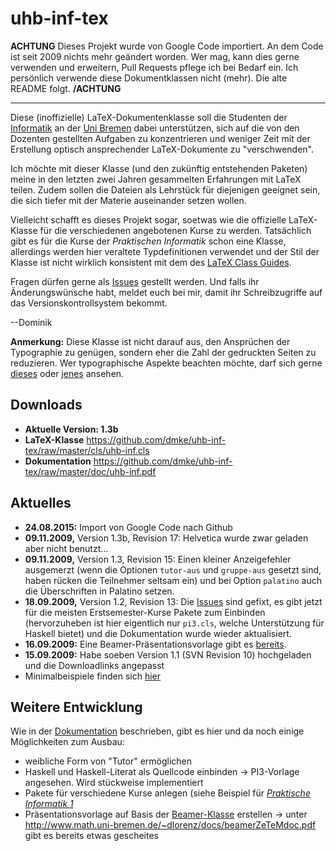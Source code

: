 # uhb-inf-tex

**ACHTUNG** Dieses Projekt wurde von Google Code importiert. An dem Code ist seit 2009 nichts mehr geändert worden.
Wer mag, kann dies gerne verwenden und erweitern, Pull Requests pflege ich bei Bedarf ein. Ich persönlich verwende
diese Dokumentklassen nicht (mehr). Die alte README folgt. **/ACHTUNG**

- - -

Diese (inoffizielle) LaTeX-Dokumentenklasse soll die Studenten der [Informatik](http://www.informatik.uni-bremen.de)
an der [Uni Bremen](http://www.uni-bremen.de) dabei unterstützen, sich auf die von den Dozenten gestellten Aufgaben
zu konzentrieren und weniger Zeit mit der Erstellung optisch ansprechender LaTeX-Dokumente zu "verschwenden".

Ich möchte mit dieser Klasse (und den zukünftig entstehenden Paketen) meine in den letzten zwei Jahren gesammelten
Erfahrungen mit LaTeX teilen. Zudem sollen die Dateien als Lehrstück für diejenigen geeignet sein, die sich tiefer
mit der Materie auseinander setzen wollen.

Vielleicht schafft es dieses Projekt sogar, soetwas wie die offizielle LaTeX-Klasse für die verschiedenen
angebotenen Kurse zu werden. Tatsächlich gibt es für die Kurse der *Praktischen Informatik* schon eine Klasse,
allerdings werden hier veraltete Typdefinitionen verwendet und der Stil der Klasse ist nicht wirklich konsistent
mit dem des [LaTeX Class Guides](http://www.latex-project.org/guides/clsguide.pdf).

Fragen dürfen gerne als [Issues](https://github.com/dmke/uhb-inf-tex/issues) gestellt werden. Und falls ihr
Änderungswünsche habt, meldet euch bei mir, damit ihr Schreibzugriffe auf das Versionskontrollsystem bekommt.

--Dominik

**Anmerkung:** Diese Klasse ist nicht darauf aus, den Ansprüchen der Typographie zu genügen, sondern eher die Zahl
der gedruckten Seiten zu reduzieren. Wer typographische Aspekte beachten möchte, darf sich gerne
[dieses](http://code.google.com/p/tufte-latex/) oder
[jenes](http://tug.ctan.org/tex-archive/macros/latex/contrib/memoir/memman.pdf) ansehen.

## Downloads

- **Aktuelle Version: 1.3b**
- **LaTeX-Klasse** https://github.com/dmke/uhb-inf-tex/raw/master/cls/uhb-inf.cls
- **Dokumentation** https://github.com/dmke/uhb-inf-tex/raw/master/doc/uhb-inf.pdf

## Aktuelles

- **24.08.2015:** Import von Google Code nach Github
- **09.11.2009,** Version 1.3b, Revision 17: Helvetica wurde zwar geladen aber nicht benutzt...
- **09.11.2009,** Version 1.3, Revision 15: Einen kleiner Anzeigefehler ausgemerzt (wenn die Optionen
  `tutor-aus` und `gruppe-aus` gesetzt sind, haben rücken die Teilnehmer seltsam ein) und bei Option
  `palatino` auch die Überschriften in Palatino setzen.
- **18.09.2009,** Version 1.2, Revision 13: Die [Issues](https://github.com/dmke/uhb-inf-tex/issues) sind
  gefixt, es gibt jetzt für die meisten Erstsemester-Kurse Pakete zum Einbinden (hervorzuheben ist hier
  eigentlich nur `pi3.cls`, welche Unterstützung für Haskell bietet) und die Dokumentation wurde wieder
  aktualisiert.
- **16.09.2009:** Eine Beamer-Präsentationsvorlage gibt es [bereits](http://www.math.uni-bremen.de/~dlorenz/docs/beamerZeTeMdoc.pdf).
- **15.09.2009:** Habe soeben Version 1.1 (SVN Revision 10) hochgeladen und die Downloadlinks angepasst
- Minimalbeispiele finden sich [hier](https://github.com/dmke/uhb-inf-tex/tree/master/doc/minimalbeispiele)


## Weitere Entwicklung

Wie in der [Dokumentation](https://github.com/dmke/uhb-inf-tex/blob/master/doc/uhb-inf.tex) beschrieben, gibt
es hier und da noch einige Möglichkeiten zum Ausbau:

- weibliche Form von "Tutor" ermöglichen
- Haskell und Haskell-Literat als Quellcode einbinden → PI3-Vorlage angesehen. Wird stückweise implementiert
- Pakete für verschiedene Kurse anlegen (siehe Beispiel für [*Praktische Informatik 1*](https://github.com/dmke/uhb-inf-tex/blob/master/sty/pi1.sty)
- Präsentationsvorlage auf Basis der [Beamer-Klasse](http://latex-beamer.sf.net) erstellen → unter
  http://www.math.uni-bremen.de/~dlorenz/docs/beamerZeTeMdoc.pdf gibt es bereits etwas gescheites
